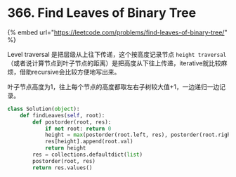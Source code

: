 # 366. Find Leaves of Binary Tree

{% embed url="https://leetcode.com/problems/find-leaves-of-binary-tree/" %}

Level traversal 是把层级从上往下传递，这个按高度记录节点 `height traversal`（或者说计算节点到叶子节点的距离）是把高度从下往上传递，iterative就比较麻烦，借助recursive会比较方便地写出来。

叶子节点高度为1，往上每个节点的高度都取左右子树较大值+1，一边递归一边记录。

```python
class Solution(object):
    def findLeaves(self, root):
        def postorder(root, res):
            if not root: return 0
            height = max(postorder(root.left, res), postorder(root.right, res))+1
            res[height].append(root.val)
            return height
        res = collections.defaultdict(list)
        postorder(root, res)
        return res.values()
```

